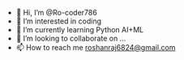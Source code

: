 - 👋 Hi, I’m @Ro-coder786
- 👀 I’m interested in coding
- 🌱 I’m currently learning Python AI+ML
- 💞️ I’m looking to collaborate on ...
- 📫 How to reach me roshanraj6824@gmail.com

<!---
Ro-coder786/Ro-coder786 is a ✨ special ✨ repository because its `README.md` (this file) appears on your GitHub profile.
You can click the Preview link to take a look at your changes.
--->
